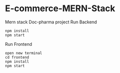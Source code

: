 # E-commerce-MERN-Stack
Mern stack Doc-pharma project
  Run Backend
  
  
    npm install
    npm start
    
    
  Run Frontend
  
    open new terminal
    cd frontend
    npm install
    npm start
